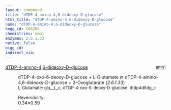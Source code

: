 ```yaml
---
layout: compound
title: "dTDP-4-amino-4,6-dideoxy-D-glucose"
html_title: "dTDP-4-amino-4,6-dideoxy-D-glucose"
name: "dTDP-4-amino-4,6-dideoxy-D-glucose"
kegg_id: C04268
chemistries: amn1
enzymes: 2.6.1.33
native: false
bigg_id:
indirect_via:
---
```

<dl><dt class='rs-product'><a href='{{ site.url }}{{ site.baseurl }}/compounds/C04268' class='link-dark' data-bs-toggle='tooltip' data-bs-html='true' data-bs-title='KEGG: C04268'>dTDP-4-amino-4,6-dideoxy-D-glucose</a><span style='float: right; max-width: 40%'><a href='{{ site.url }}{{ site.baseurl }}/chemistries/amn1' class='link-dark opacity-50' style='font-size: small; word-wrap: anywhere;'>amn1</a></span></dt><dd><p>dTDP-4-oxo-6-deoxy-D-glucose + L-Glutamate &#8644; dTDP-4-amino-4,6-dideoxy-D-glucose + 2-Oxoglutarate (<i>2.6.1.33</i>)<br /><span style='font-size: small;'><span data-bs-toggle='tooltip' data-bs-html='true' data-bs-title='KEGG: C00025'>L-Glutamate</span>: glu__L_c, <span data-bs-toggle='tooltip' data-bs-html='true' data-bs-title='KEGG: C11907'>dTDP-4-oxo-6-deoxy-D-glucose</span>: dtdp4d6dg_c</span><br /><div class="reversibility_info">Reversibility: <div class="progress"><div class="progress-bar bg-success" role="progressbar" style="width: 0%" aria-valuenow="0" aria-valuemin="0" aria-valuemax="100"></div></div><span>0.34&plusmn;0.59</span><div class="progress"><div class="progress-bar bg-danger" role="progressbar" style="width: 3.37%" aria-valuenow="0.33689311484343964" aria-valuemin="0" aria-valuemax="10"></div><div class="progress-bar bg-warning" role="progressbar" style="width: 5.92%" aria-valuenow="0.33689311484343964" aria-valuemin="0" aria-valuemax="10"></div></div></div></p><dl></dl></dd></dl>